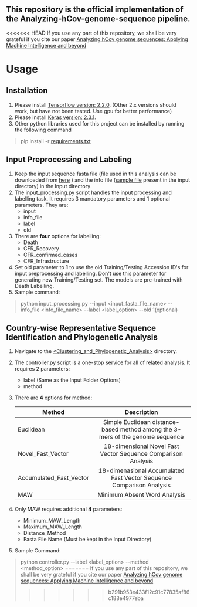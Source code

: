 ﻿## This repository is the official implementation of the Analyzing-hCov-genome-sequence pipeline. 


<<<<<<< HEAD
If you use any part of this repository, we shall be very grateful if you cite our paper [Analyzing hCov genome sequences: Applying Machine Intelligence and beyond](https://www.biorxiv.org/content/10.1101/2020.06.03.132506v1)

# Usage

## Installation 
1. Please install [Tensorflow version: 2.2.0](hhttps://pypi.org/project/tensorflow/2.2.0/). (Other 2.x versions should work, but have not been tested. Use gpu for better performance)
2. Please install [Keras version: 2.3.1](https://pypi.org/project/Keras/2.3.1/).
3. Other python libraries used for this project can be installed by running the following command
> pip install -r [requirements.txt](https://github.com/pythonLoader/Analyzing-hCov-Genome-Sequence/blob/master/requirements.txt) 

## Input Preprocessing and Labeling

1. Keep the input sequence fasta file (file used in this analysis can be downloaded from [here](https://drive.google.com/file/d/1ZSOXIY_ifGbQuq3AsmZWhhEmRw3nNncm/view) ) and the info file ([sample file](https://github.com/pythonLoader/Analyzing-hCov-Genome-Sequence/blob/master/Input/gisaid_cov2020_acknowledgement_table.csv) present in the input directory) in the Input directory
2. The input_processing.py script handles the input processing and labelling task. It requires 3 mandatory parameters and 1 optional parameters. They are:
    - input
    - info_file
    - label
    - old
3. There are **four** options for labelling:
    - Death
    - CFR_Recovery
    - CFR_confirmed_cases
    - CFR_Infrastructure
4. Set old parameter to **1** to use the old Training/Testing Accession ID's for input preprocessing and labelling. Don't use this parameter for generating new Training/Testing set. The models are pre-trained with Death Labelling. 
5. Sample command:
> python input_processing.py --input <input_fasta_file_name> --info_file <info_file_name> --label <label_option> --old 1(optional)

## Country-wise Representative Sequence Identification and Phylogenetic Analysis

1. Navigate to the [<Clustering_and_Phylogenetic_Analysis>](https://github.com/pythonLoader/Analyzing-hCov-Genome-Sequence/tree/master/Clustering_and_Phylogenetic_Analysis) directory.
2. The controller.py script is a one-stop service for all of related analysis. It requires 2 parameters:
    - label (Same as the Input Folder Options)
    - method
3. There are **4** options for method:

    |Method | Description|
    | ------------ |:----------:|
    |Euclidean | Simple Euclidean distance-based method among the 3-mers of the genome sequence |
    |Novel_Fast_Vector| 18-dimensional Novel Fast Vector Sequence Comparison Analysis |
    |Accumulated_Fast_Vector| 18-dimenasional Accumulated Fast Vector Sequence Comparison Analysis |
    |MAW| Minimum Absent Word Analysis|
4. Only MAW requires additional **4** parameters:
    - Minimum_MAW_Length
    - Maximum_MAW_Length
    - Distance_Method
    - Fasta File Name (Must be kept in the Input Directory)
5. Sample Command:
> python controller.py --label <label_option> --method <method_option>
=======
If you use any part of this repository, we shall be very grateful if you cite our paper [Analyzing hCov genome sequences: Applying Machine Intelligence and beyond](https://www.biorxiv.org/content/10.1101/2020.06.03.131987v1)
>>>>>>> b291b953e433f12c91c77835af86c188e4977eba
